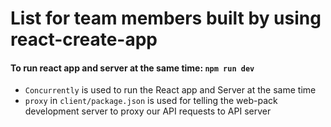 # List for team members built by using react-create-app

#### To run react app and server at the same time: `npm run dev`

* `Concurrently` is used to run the React app and Server at the same time
* `proxy` in `client/package.json` is used for telling the web-pack development server to proxy our API requests to API server